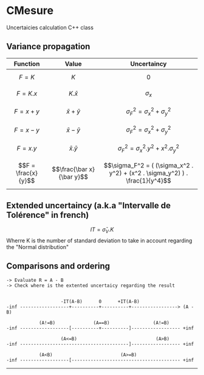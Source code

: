 # CMesure
Uncertaicies calculation C++ class


## Variance propagation

| Function | Value | Uncertaincy |
| :------------: | :-------------: | :-------------: |
| $$F = K$$         | $$K$$ | $$0$$ |
| $$F = K.x$$         | $$K.\bar x$$ | $$\sigma_x$$ |
| $$F = x + y$$       | $$\bar x + \bar y$$ | $$\sigma_F^2 = \sigma_x^2 + \sigma_y^2$$ |
| $$F = x - y$$       | $$\bar x - \bar y$$ | $$\sigma_F^2 = \sigma_x^2 + \sigma_y^2$$ |
| $$F = x.y$$         | $$\bar x . \bar y$$ | $$\sigma_F^2 = \sigma_x^2 . y^2 + x^2 . \sigma_y^2$$ |
| $$F = \frac{x}{y}$$ |  $$\frac{\bar x}{\bar y}$$| $$\sigma_F^2 = (  (\sigma_x^2 . y^2) + (x^2 . \sigma_y^2)  ) . \frac{1}{y^4}$$ |

## Extended uncertaincy (a.k.a "Intervalle de Tolérence" in french)

$$IT = \bar \sigma_V.K$$
Wherre K is the number of standard deviation to take in account regarding the "Normal distribution"

## Comparisons and ordering

	-> Evaluate R = A - B
	-> Check where is the extented uncertaicy regarding the result


						-IT(A-B)      0      +IT(A-B)
	-inf ------------------+----------+----------+-----------------> (A - B)

				(A!=B)			    (A==B)                (A!=B) 
	-inf ------------------[----------+----------]------------------ +inf

						(A<=B)                             (A>B)
	-inf ----------------------------------------]------------------ +inf

				(A<B)                         (A>=B) 
	-inf ------------------[---------------------------------------- +inf

---
